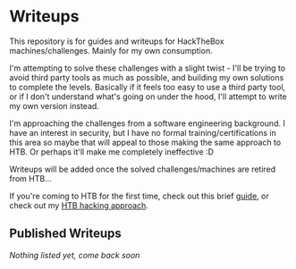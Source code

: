 # Writeups

This repository is for guides and writeups for HackTheBox machines/challenges. Mainly for my own consumption.

I'm attempting to solve these challenges with a slight twist - I'll be trying to avoid third party tools as much as possible, and building my own solutions to complete the levels. Basically if it feels too easy to use a third party tool, or if I don't understand what's going on under the hood, I'll attempt to write my own version instead.

I'm approaching the challenges from a software engineering background. I have an interest in security, but I have no formal training/certifications in this area so maybe that will appeal to those making the same approach to HTB. Or perhaps it'll make me completely ineffective :D

Writeups will be added once the solved challenges/machines are retired from HTB...

If you're coming to HTB for the first time, check out this brief [guide](GETTING_STARTED.md), or check out my [HTB hacking approach](APPROACH.md).

## Published Writeups

*Nothing listed yet, come back soon*
